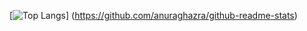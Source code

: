 [![Top Langs](https://github-readme-stats.vercel.app/api/top-langs/?username=taic-dev&layout=compact)]
(https://github.com/anuraghazra/github-readme-stats)

<!--
**taic-dev/taic-dev** is a ✨ _special_ ✨ repository because its `README.md` (this file) appears on your GitHub profile.

Here are some ideas to get you started:

- 🔭 I’m currently working on ...
- 🌱 I’m currently learning ...
- 👯 I’m looking to collaborate on ...
- 🤔 I’m looking for help with ...
- 💬 Ask me about ...
- 📫 How to reach me: ...
- 😄 Pronouns: ...
- ⚡ Fun fact: ...
-->
